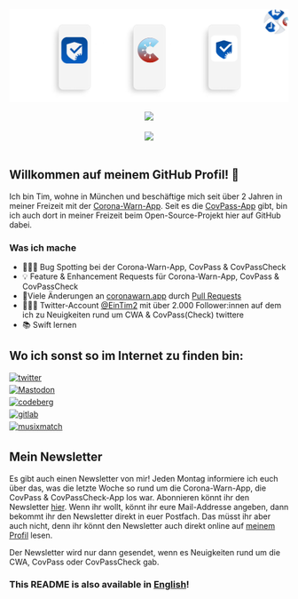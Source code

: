 ![Header](assets/Header.jpg "CovPass, Corona-Warn-App & CovPassCheck")

<div align="center"> <img src="https://github-readme-stats.vercel.app/api?username=Ein-Tim&show_icons=true&theme=white&include_all_commits=true"></div align="center"><br>

<div align="center"> <img src="https://komarev.com/ghpvc/?username=Ein-Tim"></div align="center"><br>

## Willkommen auf meinem GitHub Profil! 👋

Ich bin Tim, wohne in München und beschäftige mich seit über 2 Jahren in meiner Freizeit mit der [Corona-Warn-App](https://www.coronawarn.app/de).
Seit es die [CovPass-App](https://digitaler-impfnachweis-app.de) gibt, bin ich auch dort in meiner Freizeit beim Open-Source-Projekt hier auf GitHub dabei.

### Was ich mache

- 👨🏻‍💻 Bug Spotting bei der Corona-Warn-App, CovPass & CovPassCheck
- 💡 Feature & Enhancement Requests für Corona-Warn-App, CovPass & CovPassCheck
- 🔨Viele Änderungen an [coronawarn.app](https://www.coronawarn.app) durch [Pull Requests](https://github.com/corona-warn-app/cwa-website/pulls?q=is%3Apr+author%3AEin-Tim)
- 💁🏻‍♂️ Twitter-Account [@EinTim2](https://twitter.com/EinTim2) mit über 2.000 Follower:innen auf dem ich zu Neuigkeiten rund um CWA & CovPass(Check) twittere
- 📚 Swift lernen

## Wo ich sonst so im Internet zu finden bin:

<a href="https://twitter.com/EinTim2" target="_blank">
<img src=https://img.shields.io/badge/twitter-%2300acee.svg?&style=for-the-badge&logo=twitter&logoColor=white width=125 alt=twitter style="margin-bottom: 5px;" /></a><br>

<a href="https://det.social/web/@EinTim" target="_blank">
<img src="https://user-images.githubusercontent.com/67682506/171482566-94f75a41-cf80-4bc5-9b55-1b8af72528f0.png" width=125&style=for-the-badge&logo=Mastodon&logoColor=white alt=Mastodon style="margin-bottom: 5px;" /></a><br>

<a href="https://codeberg.org/Ein-Tim" target="_blank">
<img src=https://user-images.githubusercontent.com/67682506/114096263-c8806d00-98be-11eb-8357-b051c807bd39.png width=125&style=for-the-badge&logo=Codeberg&logoColor=white alt=codeberg style="margin-bottom: 5px;" /></a><br>

<a href="https://gitlab.com/Ein-Tim" target="_blank">
<img src=https://user-images.githubusercontent.com/67682506/113917166-28a0e180-97e1-11eb-9533-565aac271eef.png width=125&style=for-the-badge&logo=GitLab&logoColor=white alt=gitlab style="margin-bottom: 5px;" /></a><br>

<a href="https://www.musixmatch.com/profile/3vUCACE7mkPJj__XkQ5TuzQdOZQHEDYNztq2nCKykq9V3F0q_ormKHKbb_CuNg7LqXaPEo4tX2zSHLt521dgDnQoxjIVT5zzjrZDQeNDUoHz6qo5j375As4GO0YXHA3JDPeKfUmI7yiaLmeTOJY4AlDHjwg2CiZ1bdsNfXhueMY" target="_blank">
<img src=https://user-images.githubusercontent.com/67682506/197547039-b8ff0258-5579-47a3-b777-cca9b2bc71ae.png width=125&style=for-the-badge&logo=Musixmatch&logoColor=white alt=musixmatch style="margin-bottom: 5px;" /></a><br>

## Mein Newsletter

Es gibt auch einen Newsletter von mir! Jeden Montag informiere ich euch über das, was die letzte Woche so rund um die Corona-Warn-App, die CovPass & CovPassCheck-App los war. Abonnieren könnt ihr den Newsletter [hier](https://www.getrevue.co/profile/Ein-Tim).
Wenn ihr wollt, könnt ihr eure Mail-Addresse angeben, dann bekommt ihr den Newsletter direkt in euer Postfach. Das müsst ihr aber auch nicht, denn ihr könnt den Newsletter auch direkt online auf [meinem Profil](https://www.getrevue.co/profile/Ein-Tim) lesen.

Der Newsletter wird nur dann gesendet, wenn es Neuigkeiten rund um die CWA, CovPass oder CovPassCheck gab. 
 
### This README is also available in [English](README_EN.md)!

